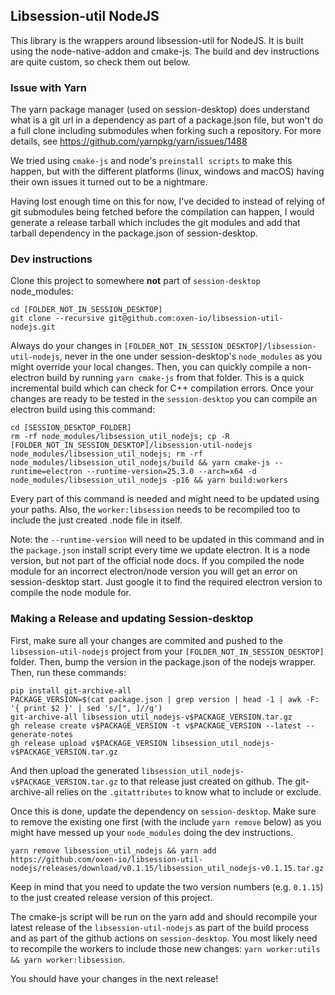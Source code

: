 ## Libsession-util NodeJS

This library is the wrappers around libsession-util for NodeJS. It is built using the node-native-addon and cmake-js. The build and dev instructions are quite custom, so check them out below.

### Issue with Yarn

The yarn package manager (used on session-desktop) does understand what is a git url in a dependency as part of a package.json file, but won't do a full clone including submodules when forking such a repository. For more details, see https://github.com/yarnpkg/yarn/issues/1488

We tried using `cmake-js` and node's `preinstall scripts` to make this happen, but with the different platforms (linux, windows and macOS) having their own issues it turned out to be a nightmare.

Having lost enough time on this for now, I've decided to instead of relying of git submodules being fetched before the compilation can happen, I would generate a release tarball which includes the git modules and add that tarball dependency in the package.json of session-desktop.

### Dev instructions

Clone this project to somewhere **not** part of `session-desktop` node_modules:

```
cd [FOLDER_NOT_IN_SESSION_DESKTOP]
git clone --recursive git@github.com:oxen-io/libsession-util-nodejs.git
```

Always do your changes in `[FOLDER_NOT_IN_SESSION_DESKTOP]/libsession-util-nodejs`, never in the one under session-desktop's `node_modules` as you might override your local changes.
Then, you can quickly compile a non-electron build by running `yarn cmake-js` from that folder. This is a quick incremental build which can check for C++ compilation errors.
Once your changes are ready to be tested in the `session-desktop` you can compile an electron build using this command:

```
cd [SESSION_DESKTOP_FOLDER]
rm -rf node_modules/libsession_util_nodejs; cp -R [FOLDER_NOT_IN_SESSION_DESKTOP]/libsession-util-nodejs node_modules/libsession_util_nodejs; rm -rf node_modules/libsession_util_nodejs/build && yarn cmake-js --runtime=electron --runtime-version=25.3.0 --arch=x64 -d node_modules/libsession_util_nodejs -p16 && yarn build:workers
```

Every part of this command is needed and might need to be updated using your paths. Also, the `worker:libsession` needs to be recompiled too to include the just created .node file in itself.

Note: the `--runtime-version` will need to be updated in this command and in the `package.json` install script every time we update electron. It is a node version, but not part of the official node docs. If you compiled the node module for an incorrect electron/node version you will get an error on session-desktop start. Just google it to find the required electron version to compile the node module for.

### Making a Release and updating Session-desktop

First, make sure all your changes are commited and pushed to the `libsession-util-nodejs` project from your `[FOLDER_NOT_IN_SESSION_DESKTOP]` folder.
Then, bump the version in the package.json of the nodejs wrapper.
Then, run these commands:

```
pip install git-archive-all
PACKAGE_VERSION=$(cat package.json | grep version | head -1 | awk -F: '{ print $2 }' | sed 's/[", ]//g')
git-archive-all libsession_util_nodejs-v$PACKAGE_VERSION.tar.gz
gh release create v$PACKAGE_VERSION -t v$PACKAGE_VERSION --latest --generate-notes
gh release upload v$PACKAGE_VERSION libsession_util_nodejs-v$PACKAGE_VERSION.tar.gz
```

And then upload the generated `libsession_util_nodejs-v$PACKAGE_VERSION.tar.gz` to that release just created on github.
The git-archive-all relies on the `.gitattributes` to know what to include or exclude.

Once this is done, update the dependency on `session-desktop`.
Make sure to remove the existing one first (with the include `yarn remove` below) as you might have messed up your `node_modules` doing the dev instructions.

```
yarn remove libsession_util_nodejs && yarn add https://github.com/oxen-io/libsession-util-nodejs/releases/download/v0.1.15/libsession_util_nodejs-v0.1.15.tar.gz
```

Keep in mind that you need to update the two version numbers (e.g. `0.1.15`) to the just created release version of this project.

The cmake-js script will be run on the yarn add and should recompile your latest release of the `libsession-util-nodejs` as part of the build process and as part of the github actions on `session-desktop`.
You most likely need to recompile the workers to include those new changes: `yarn worker:utils && yarn worker:libsession`.

You should have your changes in the next release!
